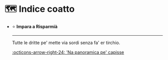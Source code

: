 # 🗺 Indice coatto

<div class="grid cards" markdown>

-   ⭐️ **Impara a Risparmià**

    ---

    Tutte le dritte pe' mette via sordi senza fa' er tirchio.

    [:octicons-arrow-right-24: 'Na panoramica pe' capisse](impara-a-risparmia/na-panoramica-pe-capisse.md)

<!-- -   ⭐️ **Risparmia sul mutuo**

    ---

    Trucchi coatti pe' risparmià pure su casa e mutuo.

    [:octicons-arrow-right-24: Todo](#)

-   ⭐️ **Fai il tuo primo investimento**

    ---

    TODO.

    [:octicons-arrow-right-24: Customization](#)

-   ⭐️ **Investi in azioni**

    ---

    TODO.

    [:octicons-arrow-right-24: License](#)

-   ⭐️ **Investimenti sostenibili**

    ---

    TODO.

    [:octicons-arrow-right-24: License](#) -->

</div>
